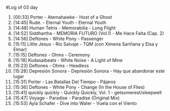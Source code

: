 #Log of 03 day

1. [00:33] Porter - Atemahawke - Host of a Ghost
1. [14:45] Rude. - Eternal Youth - Eternal Youth
1. [14:48] Human Tetris - Memorabilia - Long Flight
1. [14:52] Siddhartha - MEMORIA FUTURO (Vol.1) - Me Hace Falta (Cap. 2)
1. [14:56] Deftones - White Pony - Passenger
1. [15:11] Little Jesus - Río Salvaje - TQM (con Ximena Sariñana y Elsa y Elmar)
1. [15:15] Deftones - Ohms - Ceremony
1. [15:18] Kudasaibeats - White Noise - A Light of Mine
1. [15:23] Deftones - Ohms - Headless
1. [15:28] Depresión Sonora - Depresión Sonora - Hay que abandonar este lugar
1. [15:31] Porter - Las Batallas Del Tiempo - Pájaros
1. [15:36] Deftones - White Pony - Change (In the House of Flies)
1. [15:41] quickly quickly - Quickly Quickly, Vol. 1 - getsomerest/sleepwell
1. [15:47] Voyage - Paradise - Paradise (Original Mix)
1. [15:53] Ayla Schafer - Dive into Water - Vuela con el Viento
